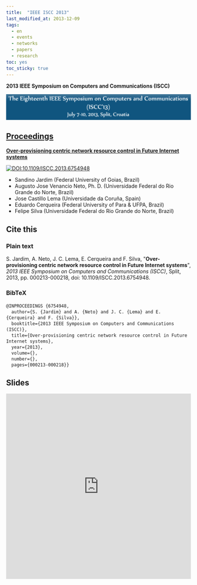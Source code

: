 ```yaml
---
title:  "IEEE ISCC 2013"
last_modified_at: 2013-12-09
tags:
  - en
  - events
  - networks
  - papers
  - research
toc: yes
toc_sticky: true
---
```


**2013 IEEE Symposium on Computers and Communications (ISCC)**

[![](/assets/images/posts/2013-07-10-iscc13.png)](https://iscc2013.ieee-iscc.org/)

## [Proceedings](https://ieeexplore.ieee.org/xpl/conhome/6746555/proceeding)

[**Over-provisioning centric network resource control in Future Internet systems**](https://ieeexplore.ieee.org/document/6754948)

[![DOI:10.1109/ISCC.2013.6754948](https://zenodo.org/badge/DOI/10.1109/ISCC.2013.6754948.svg)](https://doi.org/10.1109/ISCC.2013.6754948)

 - Sandino Jardim (Federal University of Goias, Brazil)
 - Augusto Jose Venancio Neto, Ph. D. (Universidade Federal do Rio Grande do Norte, Brazil)
 - Jose Castillo Lema (Universidade da Coruña, Spain)
 - Eduardo Cerqueira (Federal University of Para & UFPA, Brazil)
 - Felipe Silva (Universidade Federal do Rio Grande do Norte, Brazil)

## Cite this

### Plain text

S. Jardim, A. Neto, J. C. Lema, E. Cerqueira and F. Silva, "**Over-provisioning centric network resource control in Future Internet systems**", *2013 IEEE Symposium on Computers and Communications (ISCC)*, Split, 2013, pp. 000213-000218, doi: 10.1109/ISCC.2013.6754948.

### BibTeX

```
@INPROCEEDINGS {6754948,
  author={S. {Jardim} and A. {Neto} and J. C. {Lema} and E. {Cerqueira} and F. {Silva}},
  booktitle={2013 IEEE Symposium on Computers and Communications (ISCC)},
  title={Over-provisioning centric network resource control in Future Internet systems},
  year={2013},
  volume={},
  number={},
  pages={000213-000218}}
```

## Slides

<iframe src="https://docs.google.com/gview?url=https://raw.githubusercontent.com/josecastillolema/talks/master/2013-iscc/slides.pdf&embedded=true" style="width:100%; height: unset; aspect-ratio: 1/1;" frameborder="0"></iframe>